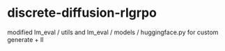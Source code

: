 # discrete-diffusion-rlgrpo

modified lm_eval / utils and lm_eval / models / huggingface.py for custom generate + ll

